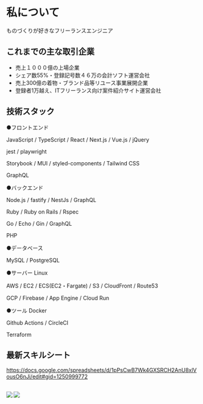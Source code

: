 # 私について

ものづくりが好きなフリーランスエンジニア

## これまでの主な取引企業

- 売上１０００億の上場企業
- シェア数55%・登録記号数４６万の会計ソフト運営会社
- 売上300億の着物・ブランド品等リユース事業展開企業
- 登録者1万越え、ITフリーランス向け案件紹介サイト運営会社

## 技術スタック

●フロントエンド

JavaScript / TypeScript / React / Next.js / Vue.js / jQuery 

jest / playwright

Storybook / MUI / styled-components / Tailwind CSS

GraphQL

●バックエンド

Node.js / fastify / NestJs / GraphQL

Ruby / Ruby on Rails / Rspec 

Go / Echo / Gin / GraphQL

PHP

●データベース

MySQL / PostgreSQL

●サーバー
Linux 

AWS / EC2 / ECS(EC2・Fargate) / S3 / CloudFront / Route53 

GCP / Firebase / App Engine / Cloud Run

●ツール
Docker

Github Actions / CircleCI

Terraform

## 最新スキルシート

https://docs.google.com/spreadsheets/d/1pPsCwB7Wk4GXSRCH2AnU8xlVousO6nJi/edit#gid=1250999772

<br>

<a href="https://github.com/anuraghazra/github-readme-stats">
  <img align="left" src="https://github-readme-stats.vercel.app/api?username=takeruun&show_icons=true&count_private=true" />
</a>
<a href="https://github.com/anuraghazra/github-readme-stats">
  <img align="left" src="https://github-readme-stats.vercel.app/api/top-langs/?username=takeruun" />
</a>
